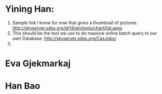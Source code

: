 # Yining Han:
1. Sample link I know for now that gives a thumbnail of pictures. 
   http://skyserver.sdss.org/dr14/en/tools/chart/list.aspx
2. This should be the tool we use to do massive online batch query to our own
   Database. http://skyserver.sdss.org/CasJobs/
3. 
# Eva Gjekmarkaj

# Han Bao 
